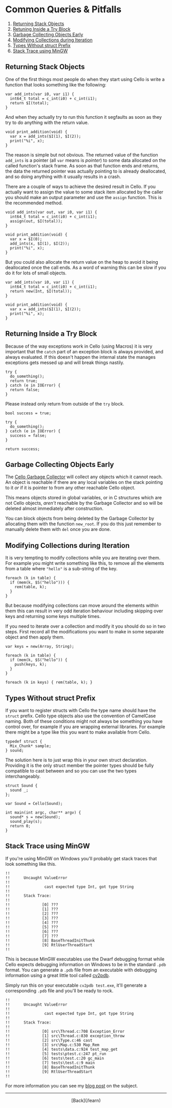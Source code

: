  <div class="row">
  <div class="col-xs-2 col-md-2"></div>
  <div class="col-xs-8 col-md-8">
  
# Common Queries &amp; Pitfalls

1. [Returning Stack Objects](#returning-stack-objects)
2. [Retuning Inside a Try Block](#returning-inside-try-block)
3. [Garbage Collecting Objects Early](#garbage-collecting-early)
4. [Modifying Collections during Iteration](#modifying-collections-during-iteration)
5. [Types Without struct Prefix](#types-without-struct-prefix)
6. [Stack Trace using MinGW](#stack-trace-using-mingw)


## Returning Stack Objects <a name="returning-stack-objects"></a>

One of the first things most people do when they start using Cello is write a 
function that looks something like the following:

    var add_ints(var i0, var i1) {
      int64_t total = c_int(i0) + c_int(i1);
      return $I(total);
    }

And when they actually try to run this function it segfaults as soon as they 
try to do anything with the return value.
    
    void print_addition(void) {
      var x = add_ints($I(1), $I(2));
      print("%i", x);
    }
    
The reason is simple but not obvious. The returned value of the function 
`add_ints` is a pointer (all `var` means is _pointer_) to some data allocated 
on the called function's stack frame. As soon as that function ends and 
returns, the data the returned pointer was actually pointing to is 
already deallocated, and so doing anything with it usually results in a crash.

There are a couple of ways to achieve the desired result in Cello. If you 
actually want to assign the value to some stack item allocated by the caller 
you should make an output parameter and use the `assign` function. This is the 
recommended method.

    void add_ints(var out, var i0, var i1) {
      int64_t total = c_int(i0) + c_int(i1);
      assign(out, $I(total));
    }
    
    void print_addition(void) {
      var x = $I(0);
      add_ints(x, $I(1), $I(2));
      print("%i", x);
    }
    
But you could also allocate the return value on the heap to avoid it being 
deallocated once the call ends. As a word of warning this can be slow if you do 
it for lots of small objects.

    var add_ints(var i0, var i1) {
      int64_t total = c_int(i0) + c_int(i1);
      return new(Int, $I(total));
    }
    
    void print_addition(void) {
      var x = add_ints($I(1), $I(2));
      print("%i", x);
    }


## Returning Inside a Try Block <a name="returning-inside-try-block"></a>

Because of the way exceptions work in Cello (using Macros) it is very important 
that the `catch` part of an exception block is always provided, and always 
evaluated. If this doesn't happen the internal state the manages exceptions 
gets messed up and will break things nastily.

    try {
      do_something();
      return true;
    } catch (e in IOError) {
      return false;
    }
    
Please instead only return from outside of the `try` block.
    
    bool success = true;
    
    try {
      do_something();
    } catch (e in IOError) {
      success = false;
    }
    
    return success;

## Garbage Collecting Objects Early <a name="garbage-collecting-early"></a>

The [Cello Garbage Collector](/learn/garbage-collection) will collect any 
objects which it cannot reach. An object is reachable if there are any local 
variables on the stack pointing to it _or_ if it is pointer to from any other 
reachable Cello object.

This means objects stored in global variables, or in C structures which are not 
Cello objects, _aren't_ reachable by the Garbage Collector and so will be 
deleted almost immediately after construction.

You can block objects from being deleted by the Garbage Collector by allocating 
them with the function `new_root`. If you do this just remember to manually 
delete them with `del` once you are done.


## Modifying Collections during Iteration <a name="modifying-collections-during-iteration"></a>

It is very tempting to modify collections while you are iterating over them. 
For example you might write something like this, to remove all the elements 
from a table where `"hello"` is a sub-string of the key.

    foreach (k in table) {
      if (mem(k, $S("hello"))) {
        rem(table, k);
      }
    }

But because modifying collections can move around the elements within them this 
can result in very odd iteration behaviour including skipping over keys and 
returning some keys multiple times. 

If you need to iterate over a collection and modify it you should do so in two 
steps. First record all the modifications you want to make in some separate 
object and then apply them.

    var keys = new(Array, String);
    
    foreach (k in table) {
      if (mem(k, $S("hello")) {
        push(keys, k);
      }
    }
    
    foreach (k in keys) { rem(table, k); }
    
    
## Types Without struct Prefix <a name="types-without-struct-prefix"></a>

If you want to register structs with Cello the type name should have the 
`struct` prefix. Cello type objects also use the convention of CamelCase 
naming. Both of these conditions might not always be something you have 
control over, for example if you are wrapping external libraries. For 
example there might be a type like this you want to make available from Cello.

    typedef struct {
      Mix_Chunk* sample;
    } sound;

The solution here is to just wrap this in your own struct declaration. 
Providing it is the only struct member the pointer types should be fully 
compatible to cast between and so you can use the two types interchangeably.

    struct Sound {
      sound _;
    };
  
    var Sound = Cello(Sound);

    int main(int argc, char** argv) {
      sound* s = new(Sound);
      sound_play(s);
      return 0;
    }

    
## Stack Trace using MinGW <a name="stack-trace-using-mingw"></a>

If you're using MinGW on Windows you'll probably get stack traces that look 
something like this.

    !!
    !!      Uncaught ValueError
    !!
    !!               cast expected type Int, got type String
    !!
    !!      Stack Trace:
    !!
    !!              [0] ???
    !!              [1] ???
    !!              [2] ???
    !!              [3] ???
    !!              [4] ???
    !!              [5] ???
    !!              [6] ???
    !!              [7] ???
    !!              [8] BaseThreadInitThunk
    !!              [9] RtlUserThreadStart
    !!

This is because MinGW executables use the Dwarf debugging format while Cello 
expects debugging information on Windows to be in the standard `.pdb` format. 
You can generate a `.pdb` file from an executable with debugging information 
using a great little tool called [cv2pdb](https://github.com/rainers/cv2pdb).

Simply run this on your executable `cv2pdb test.exe`, it'll generate a 
corresponding `.pdb` file and you'll be ready to rock.

    !!
    !!      Uncaught ValueError
    !!
    !!               cast expected type Int, got type String
    !!
    !!      Stack Trace:
    !!
    !!              [0] src\Thread.c:708 Exception_Error
    !!              [1] src\Thread.c:830 exception_throw
    !!              [2] src\Type.c:46 cast
    !!              [3] src\Map.c:530 Map_Rem
    !!              [4] tests\data.c:924 test_map_get
    !!              [5] tests\ptest.c:247 pt_run
    !!              [6] tests\test.c:20 gc_main
    !!              [7] tests\test.c:9 main
    !!              [8] BaseThreadInitThunk
    !!              [9] RtlUserThreadStart
    !!

For more information you can see my 
[blog post](http://theorangeduck.com/page/printing-stack-trace-mingw) on the 
subject.
    
    
    
* * *

  <p style="text-align:center;">
[Back](/learn)
  </p>

  </div>
  <div class="col-xs-2 col-md-2"></div>
  </div>